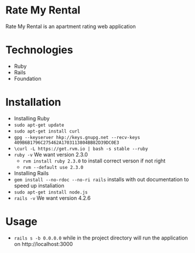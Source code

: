 # Rate My Rental
Rate My Rental is an apartment rating web application

# Technologies
* Ruby
* Rails
* Foundation

# Installation
* Installing Ruby
 * `sudo apt-get update`
 * `sudo apt-get install curl`
 * `gpg --keyserver hkp://keys.gnupg.net --recv-keys 409B6B1796C275462A1703113804BB82D39DC0E3`
 * `\curl -L https://get.rvm.io | bash -s stable --ruby`
 * `ruby -v`  We want version 2.3.0
    - `rvm install ruby 2.3.0` to install correct verson if not right
    - `rvm --default use 2.3.0` 
* Installing Rails
 * `gem install --no-rdoc --no-ri rails` installs with out documentation to speed up instaliation
 * `sudo apt-get install node.js`
 * `rails -v` We want version 4.2.6

# Usage
* `rails s -b 0.0.0.0` while in the project directory will run the application on http://localhost:3000

